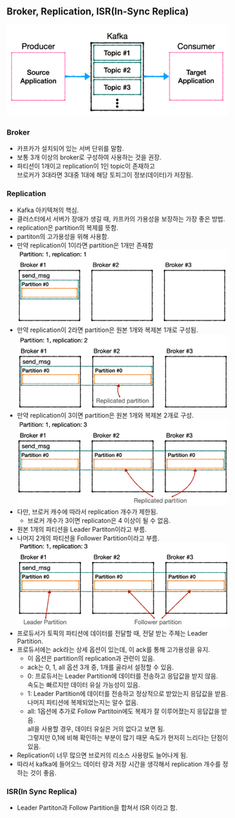 ## Broker, Replication, ISR(In-Sync Replica)
![img.png](../../images/Kafka/02_Topic_Info.png)

### Broker
- 카프카가 설치되어 있는 서버 단위를 말함.
- 보통 3개 이상의 broker로 구성하여 사용하는 것을 권장.
- 파티션이 1개이고 replication이 1인 topic이 존재하고  
  브로커가 3대라면 3대중 1대에 해당 토피그이 정보(데이터)가 저장됨.
  
### Replication
- Kafka 아키텍쳐의 핵심.
- 클러스터에서 서버가 장애가 생길 때, 카프카의 가용성을 보장하는 가장 좋은 방법.
- replication은 partition의 복제를 뜻함.
- partiton의 고가용성을 위해 사용함.
- 만약 replication이 1이라면 partition은 1개만 존재함
  ![P1R1](../../images/Kafka/03_BRI_P1R1.png)
- 만약 replication이 2라면 partition은 원본 1개와 복제본 1개로 구성됨.
  ![P1R2](../../images/Kafka/03_BRI_P1R2.png)
- 만약 replication이 3이면 partition은 원본 1개와 복제본 2개로 구성.
  ![P1R3](../../images/Kafka/03_BRI_P1R3.png)
- 다만, 브로커 캐수에 따라서 replication 개수가 제한됨.
  + 브로커 개수가 3이면 replicaton은 4 이상이 될 수 없음.
- 원본 1개의 파티션을 Leader Partiton이라고 부름.
- 나머지 2개의 파티션을 Follower Partition이라고 부름.
  ![Leader&Follow Partition](../../images/Kafka/03_BRI_LF.png)
- 프로듀서가 토픽의 파티션에 데이터를 전달할 때, 전달 받는 주체는 Leader Partition.
- 프로듀서에는 ack라는 상세 옵션이 있는데, 이 ack를 통해 고가용성을 유지.
  + 이 옵션은 partition의 replication과 관련이 있음.
  + ack는 0, 1, all 옵션 3개 중, 1개를 골라서 설정할 수 있음.
  + 0: 프로듀서는 Leader Partition에 데이터를 전송하고 응답값을 받지 않음.  
  속도는 빠르지만 데이터 유실 가능성이 있음.
  + 1: Leader Partition에 데이터를 전송하고 정상적으로 받았는지 응답값을 받음.  
  나머지 파티션에 복제되었는지는 알수 없음.
  + all: 1옵션에 추가로 Follow Partitoin에도 복제가 잘 이루어졌는지 응답값을 받음.  
  all을 사용할 경우, 데이터 유실은 거의 없다고 보면 됨.  
  그렇지만 0,1에 비해 확인하는 부분이 많기 때문 속도가 현저히 느리다는 단점이 있음.
- Replication이 너무 많으면 브로커의 리소스 사용량도 늘어나게 됨.
- 따라서 kafka에 들어오느 데이터 량과 저장 시간을 생각해서 replication 개수를 정하는 것이 좋음. 

### ISR(In Sync Replica)
- Leader Partiton과 Follow Partition을 합쳐서 ISR 이라고 함.
